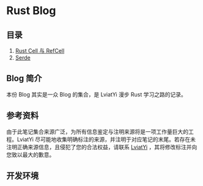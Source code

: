 # Rust Blog

## 目录

1. [Rust Cell 与 RefCell](index/cell&refCell.md)
1. [Serde](index/serde.md)

## Blog 简介

本份 Blog 其实是一众 Blog 的集合，是 LviatYi 漫步 Rust 学习之路的记录。

## 参考资料

由于此笔记集合来源广泛，为所有信息鉴定与注明来源将是一项工作量巨大的工程。LviatYi 尽可能地收集明确标注的来源，并注明于对应笔记的末尾。若存在未注明正确来源信息，且侵犯了您的合法权益，请联系 [LviatYi][mailto_lviatyiaddr] ，其将修改标注并向您致以最大的歉意。

## 开发环境

[mailto_lviatyiaddr]: mailto:LviatYi@qq.com
